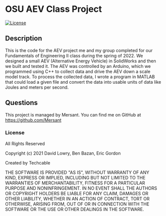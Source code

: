 # OSU AEV Class Project
[![License](https://img.shields.io/badge/license-All%20Rights%20Reserved-blue)](./LICENSE)

## Description
This is the code for the AEV project me and my group completed for our Fundamentals of Engineering II class during the spring of 2022. We designed a small AEV
(Alternative Energy Vehicle) in SolidWorks and then we built and tested it. The AEV was controlled by an Arduino, which we programmed using C++ to collect data
and drive the AEV down a scale model track. To process the collected data, I wrote a program in MATLAB that could load a given file and convert the data into usable units of data like Joules and meters per second. 

## Questions
This project is managed by Mersant. You can find me on GitHub at https://github.com/Mersant

### License
All Rights Reserved

Copyright (c) 2021 David Lowry, Ben Bazan, Eric Gordon

Created by Techcable

THE SOFTWARE IS PROVIDED "AS IS", WITHOUT WARRANTY OF ANY KIND, EXPRESS OR
IMPLIED, INCLUDING BUT NOT LIMITED TO THE WARRANTIES OF MERCHANTABILITY,
FITNESS FOR A PARTICULAR PURPOSE AND NONINFRINGEMENT. IN NO EVENT SHALL THE
AUTHORS OR COPYRIGHT HOLDERS BE LIABLE FOR ANY CLAIM, DAMAGES OR OTHER
LIABILITY, WHETHER IN AN ACTION OF CONTRACT, TORT OR OTHERWISE, ARISING FROM,
OUT OF OR IN CONNECTION WITH THE SOFTWARE OR THE USE OR OTHER DEALINGS IN
THE SOFTWARE.
